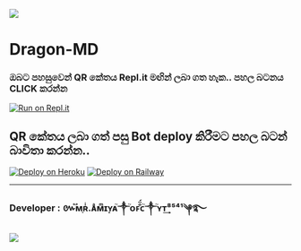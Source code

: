 <a><img src='https://i.imgur.com/LyHic3i.gif'/></a>
# Dragon-MD

   
  ### ඔබට පහසුවෙන් QR කේතය Repl.it මඟින් ලබා ගත හැක.. පහල බටනය CLICK කරන්න

[![Run on Repl.it](https://repl.it/badge/github/quiec/whatsasena)](https://replit.com/@AmiyaProgrammer/Dragon-MD-V3-QR-1?output%20only=1&lite=1#index.js)

## QR කේතය ලබා ගත් පසු Bot deploy කිරීමට පහල බටන් බාවිතා කරන්න..
[![Deploy on Heroku](https://www.herokucdn.com/deploy/button.svg)](https://dashboard.heroku.com/new?template=https://github.com/TechwithAmee1/Dragon-MD-V3)
[![Deploy on Railway](https://railway.app/button.svg)](https://railway.app/new/template/jxbUqE?referralCode=uWBrrv)

---------------------------------   

 ###  Developer : ៚֟ᴍ֢ʀͥ.ᴀͣᴍͫɪʏ͙ᴀ֮༒֘ᴏꜰ̐̈́ᴄ֮༒֘ʏᴛ͢⁸⁵⁴¹༆࿐

<a><img src='https://i.imgur.com/LyHic3i.gif'/></a>
